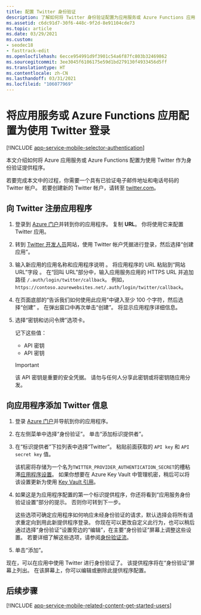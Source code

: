 ```yaml
---
title: 配置 Twitter 身份验证
description: 了解如何将 Twitter 身份验证配置为应用服务或 Azure Functions 应用的标识提供者。
ms.assetid: c6dc91d7-30f6-448c-9f2d-8e91104cde73
ms.topic: article
ms.date: 03/29/2021
ms.custom:
- seodec18
- fasttrack-edit
ms.openlocfilehash: 6ecce954991d9f3901c54a6f87fc803b32469862
ms.sourcegitcommit: 3ee3045f6106175e59d1bd279130f4933456d5ff
ms.translationtype: HT
ms.contentlocale: zh-CN
ms.lasthandoff: 03/31/2021
ms.locfileid: "106077969"
---
```

# <a name="configure-your-app-service-or-azure-functions-app-to-use-twitter-login"></a>将应用服务或 Azure Functions 应用配置为使用 Twitter 登录

[!INCLUDE [app-service-mobile-selector-authentication](../../includes/app-service-mobile-selector-authentication.md)]

本文介绍如何将 Azure 应用服务或 Azure Functions 配置为使用 Twitter 作为身份验证提供程序。

若要完成本文中的过程，你需要一个具有已验证电子邮件地址和电话号码的 Twitter 帐户。 若要创建新的 Twitter 帐户，请转至 [twitter.com]。

## <a name="register-your-application-with-twitter"></a><a name="register"> </a>向 Twitter 注册应用程序

1. 登录到 [Azure 门户]并转到你的应用程序。 复制 **URL**。 你将使用它来配置 Twitter 应用。
1. 转到 [Twitter 开发人员]网站，使用 Twitter 帐户凭据进行登录，然后选择“创建应用”。
1. 输入新应用的应用名称和应用程序说明 。 将应用程序的 URL 粘贴到“网站 URL”字段 。 在“回叫 URL”部分中，输入应用服务应用的 HTTPS URL 并追加路径 `/.auth/login/twitter/callback`。 例如，`https://contoso.azurewebsites.net/.auth/login/twitter/callback`。
1. 在页面底部的“告诉我们如何使用此应用”中键入至少 100 个字符，然后选择“创建” 。 在弹出窗口中再次单击“创建”。 将显示应用程序详细信息。
1. 选择“密钥和访问令牌”选项卡。

   记下这些值：
   - API 密钥
   - API 密钥

   > [!IMPORTANT]
   > 该 API 密钥是重要的安全凭据。 请勿与任何人分享此密钥或将密钥随应用分发。

## <a name="add-twitter-information-to-your-application"></a><a name="secrets"> </a>向应用程序添加 Twitter 信息

1. 登录 [Azure 门户]并导航到你的应用程序。
1. 在左侧菜单中选择“身份验证”。 单击“添加标识提供者”。
1. 在“标识提供者”下拉列表中选择“Twitter”。 粘贴前面获取的 `API key` 和 `API secret key` 值。

    该机密将存储为一个名为`TWITTER_PROVIDER_AUTHENTICATION_SECRET`的槽粘滞[应用程序设置](./configure-common.md#configure-app-settings)。 如果你想要在 Azure Key Vault 中管理机密，稍后可以将该设置更新为使用 [Key Vault 引用](./app-service-key-vault-references.md)。

1. 如果这是为应用程序配置的第一个标识提供程序，你还将看到“应用服务身份验证设置”部分的提示。 否则你可转到下一步。
    
    这些选项可确定应用程序如何响应未经身份验证的请求，默认选择会将所有请求重定向到用此新提供程序登录。 你现在可以更改自定义此行为，也可以稍后通过选择“身份验证”设置旁边的“编辑”，在主要“身份验证”屏幕上调整这些设置。   若要详细了解这些选项，请参阅[身份验证流](overview-authentication-authorization.md#authentication-flow)。

1. 单击“添加”。

现在，可以在应用中使用 Twitter 进行身份验证了。 该提供程序将在“身份验证”屏幕上列出。 在该屏幕上，你可以编辑或删除此提供程序配置。

## <a name="next-steps"></a><a name="related-content"> </a>后续步骤

[!INCLUDE [app-service-mobile-related-content-get-started-users](../../includes/app-service-mobile-related-content-get-started-users.md)]

<!-- URLs. -->

[Twitter 开发人员]: https://go.microsoft.com/fwlink/p/?LinkId=268300
[twitter.com]: https://go.microsoft.com/fwlink/p/?LinkID=268287
[Azure 门户]: https://portal.azure.com/
[xamarin]: ../app-services-mobile-app-xamarin-ios-get-started-users.md
